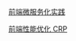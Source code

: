 [前端微服务化实践](https://blog.fundebug.com/2017/08/02/micro_frontend_development/?hmsr=toutiao.io&utm_medium=toutiao.io&utm_source=toutiao.io)

[前端性能优化 CRP](https://segmentfault.com/a/1190000038264609?name=%E4%BC%98%E5%8C%96&description=&isPrivate=1)